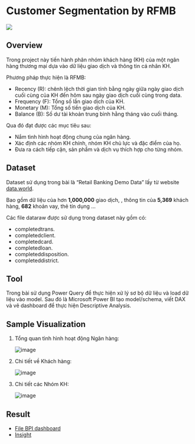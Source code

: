 # Customer Segmentation by RFMB

![](https://user-images.githubusercontent.com/96748659/155264097-23d03566-2c27-4aff-805e-731dfb595cd2.png)

## Overview

Trong project này tiến hành phân nhóm khách hàng (KH) của một ngân hàng thương mại dựa vào dữ liệu giao dịch và thông tin cá nhân KH.

Phương pháp thực hiện là RFMB:
- Recency (R): chênh lệch thời gian tính bằng ngày giữa ngày giao dịch cuối cùng của KH đến hôm sau ngày giao dịch cuối cùng trong data.
- Frequency (F): Tổng số lần giao dịch của KH.
- Monetary (M): Tổng số tiền giao dịch của KH.
- Balance (B): Số dư tài khoản trung bình hằng tháng vào cuối tháng.

Qua đó đạt được các mục tiêu sau:

- Nắm tình hình hoạt động chung của ngân hàng.
- Xác định các nhóm KH chính, nhóm KH chủ lực và đặc điểm của họ.
- Đưa ra cách tiếp cận, sản phẩm và dịch vụ thích hợp cho từng nhóm.
 
## Dataset

Dataset sử dụng trong bài là “Retail Banking Demo Data” lấy từ website [data.world](https://data.world/lpetrocelli/retail-banking-demo-data).

Bao gồm dữ liệu của hơn **1,000,000** giao dịch, , thông tin của **5,369** khách hàng, **682** khoản vay, thẻ tín dụng ...

Các file dataraw được sử dụng trong dataset này gồm có:
- completedtrans.
- completedclient.
- completedcard.
- completedloan.
- completeddisposition.
- completeddistrict.

## Tool

Trong bài sử dụng Power Query để thực hiện xử lý sơ bộ dữ liệu và load dữ liệu vào model.
Sau đó là Microsoft Power BI tạo model/schema, viết DAX và vẽ dashboard để thực hiện Descriptive Analysis.

## Sample Visualization

1. Tổng quan tình hình hoạt động Ngân hàng:

   ![image](https://github.com/dthcong/Customer-Segmentation-by-RFMB/assets/156085700/0b97993c-5f69-4e94-a803-1edce12fae9f)
   
2. Chi tiết về Khách hàng:

   ![image](https://github.com/dthcong/Customer-Segmentation-by-RFMB/assets/156085700/bc46d269-66bf-4e87-8356-c2f3df778ec0)

3. Chi tiết các Nhóm KH:

   ![image](https://github.com/dthcong/Customer-Segmentation-by-RFMB/assets/156085700/d2efbf8b-4100-4586-8a1b-ba8b74ae2d99)

## Result
- [File BPI dashboard](https://onedrive.live.com/?authkey=%21ACS6ieU16%2DwSoDg&cid=3F7295C15D4D67F4&id=3F7295C15D4D67F4%21109&parId=3F7295C15D4D67F4%21108&o=OneUp)
- [Insight](https://github.com/dthcong/Customer-Segmentation-RFMB/blob/main/Customer%20Segmentation%20RFMB%20-%20Insight.pdf)
